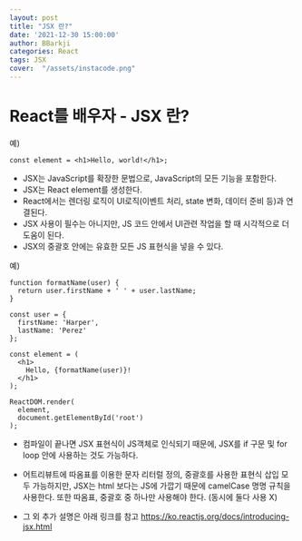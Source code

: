 ```yaml
---
layout: post
title: "JSX 란?"
date: '2021-12-30 15:00:00'
author: BBarkji
categories: React
tags: JSX
cover:  "/assets/instacode.png"
---
```




React를 배우자 - JSX 란?
==============

예)

```
const element = <h1>Hello, world!</h1>;
```

- JSX는 JavaScript를 확장한 문법으로, JavaScript의 모든 기능을 포함한다.
- JSX는 React element를 생성한다. 
- React에서는 렌더링 로직이 UI로직(이벤트 처리, state 변화, 데이터 준비 등)과 연결된다.
- JSX 사용이 필수는 아니지만, JS 코드 안에서 UI관련 작업을 할 때 시각적으로 더 도움이 된다. 
- JSX의 중괄호 안에는 유효한 모든 JS 표현식을 넣을 수 있다. 

예)

```
function formatName(user) {
  return user.firstName + ' ' + user.lastName;
}

const user = {
  firstName: 'Harper',
  lastName: 'Perez'
};

const element = (
  <h1>
    Hello, {formatName(user)}!
  </h1>
);

ReactDOM.render(
  element,
  document.getElementById('root')
);
```

- 컴파일이 끝나면 JSX 표현식이 JS객체로 인식되기 때문에, JSX를 if 구문 및 for loop 안에 사용하는 것도 가능하다. 
- 어트리뷰트에 따옴표를 이용한 문자 리터럴 정의, 중괄호를 사용한 표현식 삽입 모두 가능하지만, JSX는 html 보다는 JS에 가깝기 때문에 camelCase 명명 규칙을 사용한다. 또한 따옴표, 중괄호 중 하나만 사용해야 한다. (동시에 둘다 사용 X)


- 그 외 추가 설명은 아래 링크를 참고
https://ko.reactjs.org/docs/introducing-jsx.html




